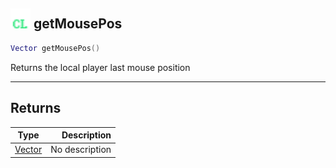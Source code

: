 ## <img src="../../.gitbook/assets/client.png" width="32" height="32" /> getMousePos

```lua
Vector getMousePos()
```

Returns the local player last mouse position

-----------------
## Returns

| Type   | Description |
| ------ | ----------: |
| [Vector](../vector/README.md) | No description |
